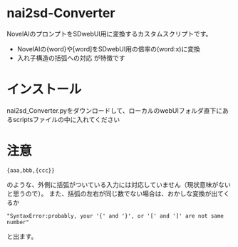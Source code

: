 # nai2sd-Converter
NovelAIのプロンプトをSDwebUI用に変換するカスタムスクリプトです。
- NovelAIの{word}や[word]をSDwebUI用の倍率の(word:x)に変換
- 入れ子構造の括弧への対応
が特徴です
# インストール
nai2sd_Converter.pyをダウンロードして、ローカルのwebUIフォルダ直下にあるscriptsファイルの中に入れてください
# 注意
```
{aaa,bbb,{ccc}}
```
のような、外側に括弧がついている入力には対応していません（現状意味がないと思うので）。
また、括弧の左右が同じ数でない場合は、おかしな変換が出てくるか
```
"SyntaxError:probably, your '{' and '}', or '[' and ']' are not same number"
```
と出ます。